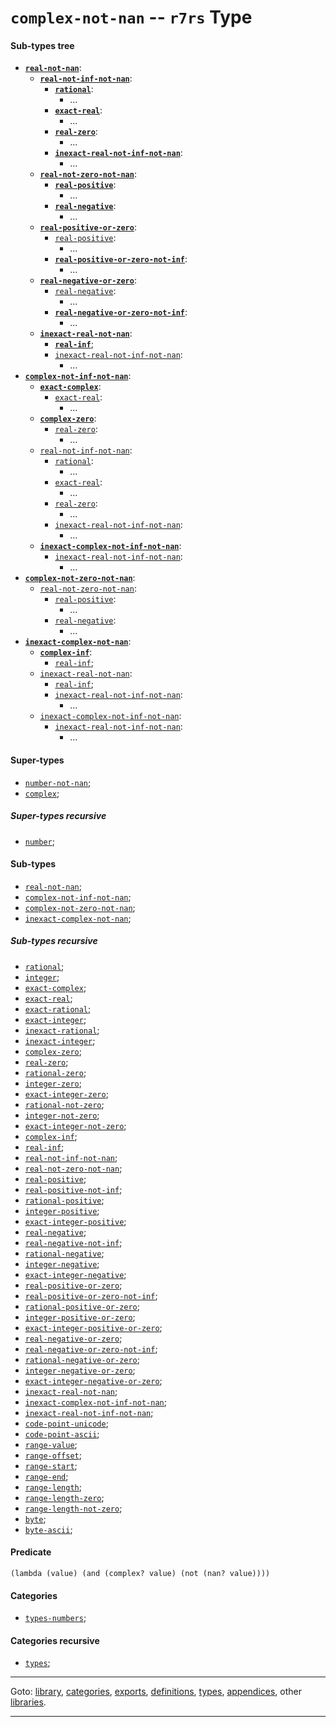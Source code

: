 

<a id='type__r7rs__complex-not-nan'></a>

# `complex-not-nan` -- `r7rs` Type


<a id='type__r7rs__complex-not-nan__sub-types-tree'></a>

#### Sub-types tree

* **[`real-not-nan`](../../r7rs/types/real-not-nan.md#type__r7rs__real-not-nan)**:
  * **[`real-not-inf-not-nan`](../../r7rs/types/real-not-inf-not-nan.md#type__r7rs__real-not-inf-not-nan)**:
    * **[`rational`](../../r7rs/types/rational.md#type__r7rs__rational)**:
      * ...
    * **[`exact-real`](../../r7rs/types/exact-real.md#type__r7rs__exact-real)**:
      * ...
    * **[`real-zero`](../../r7rs/types/real-zero.md#type__r7rs__real-zero)**:
      * ...
    * **[`inexact-real-not-inf-not-nan`](../../r7rs/types/inexact-real-not-inf-not-nan.md#type__r7rs__inexact-real-not-inf-not-nan)**:
      * ...
  * **[`real-not-zero-not-nan`](../../r7rs/types/real-not-zero-not-nan.md#type__r7rs__real-not-zero-not-nan)**:
    * **[`real-positive`](../../r7rs/types/real-positive.md#type__r7rs__real-positive)**:
      * ...
    * **[`real-negative`](../../r7rs/types/real-negative.md#type__r7rs__real-negative)**:
      * ...
  * **[`real-positive-or-zero`](../../r7rs/types/real-positive-or-zero.md#type__r7rs__real-positive-or-zero)**:
    * [`real-positive`](../../r7rs/types/real-positive.md#type__r7rs__real-positive):
      * ...
    * **[`real-positive-or-zero-not-inf`](../../r7rs/types/real-positive-or-zero-not-inf.md#type__r7rs__real-positive-or-zero-not-inf)**:
      * ...
  * **[`real-negative-or-zero`](../../r7rs/types/real-negative-or-zero.md#type__r7rs__real-negative-or-zero)**:
    * [`real-negative`](../../r7rs/types/real-negative.md#type__r7rs__real-negative):
      * ...
    * **[`real-negative-or-zero-not-inf`](../../r7rs/types/real-negative-or-zero-not-inf.md#type__r7rs__real-negative-or-zero-not-inf)**:
      * ...
  * **[`inexact-real-not-nan`](../../r7rs/types/inexact-real-not-nan.md#type__r7rs__inexact-real-not-nan)**:
    * **[`real-inf`](../../r7rs/types/real-inf.md#type__r7rs__real-inf)**;
    * [`inexact-real-not-inf-not-nan`](../../r7rs/types/inexact-real-not-inf-not-nan.md#type__r7rs__inexact-real-not-inf-not-nan):
      * ...
* **[`complex-not-inf-not-nan`](../../r7rs/types/complex-not-inf-not-nan.md#type__r7rs__complex-not-inf-not-nan)**:
  * **[`exact-complex`](../../r7rs/types/exact-complex.md#type__r7rs__exact-complex)**:
    * [`exact-real`](../../r7rs/types/exact-real.md#type__r7rs__exact-real):
      * ...
  * **[`complex-zero`](../../r7rs/types/complex-zero.md#type__r7rs__complex-zero)**:
    * [`real-zero`](../../r7rs/types/real-zero.md#type__r7rs__real-zero):
      * ...
  * [`real-not-inf-not-nan`](../../r7rs/types/real-not-inf-not-nan.md#type__r7rs__real-not-inf-not-nan):
    * [`rational`](../../r7rs/types/rational.md#type__r7rs__rational):
      * ...
    * [`exact-real`](../../r7rs/types/exact-real.md#type__r7rs__exact-real):
      * ...
    * [`real-zero`](../../r7rs/types/real-zero.md#type__r7rs__real-zero):
      * ...
    * [`inexact-real-not-inf-not-nan`](../../r7rs/types/inexact-real-not-inf-not-nan.md#type__r7rs__inexact-real-not-inf-not-nan):
      * ...
  * **[`inexact-complex-not-inf-not-nan`](../../r7rs/types/inexact-complex-not-inf-not-nan.md#type__r7rs__inexact-complex-not-inf-not-nan)**:
    * [`inexact-real-not-inf-not-nan`](../../r7rs/types/inexact-real-not-inf-not-nan.md#type__r7rs__inexact-real-not-inf-not-nan):
      * ...
* **[`complex-not-zero-not-nan`](../../r7rs/types/complex-not-zero-not-nan.md#type__r7rs__complex-not-zero-not-nan)**:
  * [`real-not-zero-not-nan`](../../r7rs/types/real-not-zero-not-nan.md#type__r7rs__real-not-zero-not-nan):
    * [`real-positive`](../../r7rs/types/real-positive.md#type__r7rs__real-positive):
      * ...
    * [`real-negative`](../../r7rs/types/real-negative.md#type__r7rs__real-negative):
      * ...
* **[`inexact-complex-not-nan`](../../r7rs/types/inexact-complex-not-nan.md#type__r7rs__inexact-complex-not-nan)**:
  * **[`complex-inf`](../../r7rs/types/complex-inf.md#type__r7rs__complex-inf)**:
    * [`real-inf`](../../r7rs/types/real-inf.md#type__r7rs__real-inf);
  * [`inexact-real-not-nan`](../../r7rs/types/inexact-real-not-nan.md#type__r7rs__inexact-real-not-nan):
    * [`real-inf`](../../r7rs/types/real-inf.md#type__r7rs__real-inf);
    * [`inexact-real-not-inf-not-nan`](../../r7rs/types/inexact-real-not-inf-not-nan.md#type__r7rs__inexact-real-not-inf-not-nan):
      * ...
  * [`inexact-complex-not-inf-not-nan`](../../r7rs/types/inexact-complex-not-inf-not-nan.md#type__r7rs__inexact-complex-not-inf-not-nan):
    * [`inexact-real-not-inf-not-nan`](../../r7rs/types/inexact-real-not-inf-not-nan.md#type__r7rs__inexact-real-not-inf-not-nan):
      * ...


<a id='type__r7rs__complex-not-nan__super-types'></a>

#### Super-types

 * [`number-not-nan`](../../r7rs/types/number-not-nan.md#type__r7rs__number-not-nan);
 * [`complex`](../../r7rs/types/complex.md#type__r7rs__complex);


<a id='type__r7rs__complex-not-nan__super-types-recursive'></a>

##### Super-types recursive

 * [`number`](../../r7rs/types/number.md#type__r7rs__number);


<a id='type__r7rs__complex-not-nan__sub-types'></a>

#### Sub-types

 * [`real-not-nan`](../../r7rs/types/real-not-nan.md#type__r7rs__real-not-nan);
 * [`complex-not-inf-not-nan`](../../r7rs/types/complex-not-inf-not-nan.md#type__r7rs__complex-not-inf-not-nan);
 * [`complex-not-zero-not-nan`](../../r7rs/types/complex-not-zero-not-nan.md#type__r7rs__complex-not-zero-not-nan);
 * [`inexact-complex-not-nan`](../../r7rs/types/inexact-complex-not-nan.md#type__r7rs__inexact-complex-not-nan);


<a id='type__r7rs__complex-not-nan__sub-types-recursive'></a>

##### Sub-types recursive

 * [`rational`](../../r7rs/types/rational.md#type__r7rs__rational);
 * [`integer`](../../r7rs/types/integer.md#type__r7rs__integer);
 * [`exact-complex`](../../r7rs/types/exact-complex.md#type__r7rs__exact-complex);
 * [`exact-real`](../../r7rs/types/exact-real.md#type__r7rs__exact-real);
 * [`exact-rational`](../../r7rs/types/exact-rational.md#type__r7rs__exact-rational);
 * [`exact-integer`](../../r7rs/types/exact-integer.md#type__r7rs__exact-integer);
 * [`inexact-rational`](../../r7rs/types/inexact-rational.md#type__r7rs__inexact-rational);
 * [`inexact-integer`](../../r7rs/types/inexact-integer.md#type__r7rs__inexact-integer);
 * [`complex-zero`](../../r7rs/types/complex-zero.md#type__r7rs__complex-zero);
 * [`real-zero`](../../r7rs/types/real-zero.md#type__r7rs__real-zero);
 * [`rational-zero`](../../r7rs/types/rational-zero.md#type__r7rs__rational-zero);
 * [`integer-zero`](../../r7rs/types/integer-zero.md#type__r7rs__integer-zero);
 * [`exact-integer-zero`](../../r7rs/types/exact-integer-zero.md#type__r7rs__exact-integer-zero);
 * [`rational-not-zero`](../../r7rs/types/rational-not-zero.md#type__r7rs__rational-not-zero);
 * [`integer-not-zero`](../../r7rs/types/integer-not-zero.md#type__r7rs__integer-not-zero);
 * [`exact-integer-not-zero`](../../r7rs/types/exact-integer-not-zero.md#type__r7rs__exact-integer-not-zero);
 * [`complex-inf`](../../r7rs/types/complex-inf.md#type__r7rs__complex-inf);
 * [`real-inf`](../../r7rs/types/real-inf.md#type__r7rs__real-inf);
 * [`real-not-inf-not-nan`](../../r7rs/types/real-not-inf-not-nan.md#type__r7rs__real-not-inf-not-nan);
 * [`real-not-zero-not-nan`](../../r7rs/types/real-not-zero-not-nan.md#type__r7rs__real-not-zero-not-nan);
 * [`real-positive`](../../r7rs/types/real-positive.md#type__r7rs__real-positive);
 * [`real-positive-not-inf`](../../r7rs/types/real-positive-not-inf.md#type__r7rs__real-positive-not-inf);
 * [`rational-positive`](../../r7rs/types/rational-positive.md#type__r7rs__rational-positive);
 * [`integer-positive`](../../r7rs/types/integer-positive.md#type__r7rs__integer-positive);
 * [`exact-integer-positive`](../../r7rs/types/exact-integer-positive.md#type__r7rs__exact-integer-positive);
 * [`real-negative`](../../r7rs/types/real-negative.md#type__r7rs__real-negative);
 * [`real-negative-not-inf`](../../r7rs/types/real-negative-not-inf.md#type__r7rs__real-negative-not-inf);
 * [`rational-negative`](../../r7rs/types/rational-negative.md#type__r7rs__rational-negative);
 * [`integer-negative`](../../r7rs/types/integer-negative.md#type__r7rs__integer-negative);
 * [`exact-integer-negative`](../../r7rs/types/exact-integer-negative.md#type__r7rs__exact-integer-negative);
 * [`real-positive-or-zero`](../../r7rs/types/real-positive-or-zero.md#type__r7rs__real-positive-or-zero);
 * [`real-positive-or-zero-not-inf`](../../r7rs/types/real-positive-or-zero-not-inf.md#type__r7rs__real-positive-or-zero-not-inf);
 * [`rational-positive-or-zero`](../../r7rs/types/rational-positive-or-zero.md#type__r7rs__rational-positive-or-zero);
 * [`integer-positive-or-zero`](../../r7rs/types/integer-positive-or-zero.md#type__r7rs__integer-positive-or-zero);
 * [`exact-integer-positive-or-zero`](../../r7rs/types/exact-integer-positive-or-zero.md#type__r7rs__exact-integer-positive-or-zero);
 * [`real-negative-or-zero`](../../r7rs/types/real-negative-or-zero.md#type__r7rs__real-negative-or-zero);
 * [`real-negative-or-zero-not-inf`](../../r7rs/types/real-negative-or-zero-not-inf.md#type__r7rs__real-negative-or-zero-not-inf);
 * [`rational-negative-or-zero`](../../r7rs/types/rational-negative-or-zero.md#type__r7rs__rational-negative-or-zero);
 * [`integer-negative-or-zero`](../../r7rs/types/integer-negative-or-zero.md#type__r7rs__integer-negative-or-zero);
 * [`exact-integer-negative-or-zero`](../../r7rs/types/exact-integer-negative-or-zero.md#type__r7rs__exact-integer-negative-or-zero);
 * [`inexact-real-not-nan`](../../r7rs/types/inexact-real-not-nan.md#type__r7rs__inexact-real-not-nan);
 * [`inexact-complex-not-inf-not-nan`](../../r7rs/types/inexact-complex-not-inf-not-nan.md#type__r7rs__inexact-complex-not-inf-not-nan);
 * [`inexact-real-not-inf-not-nan`](../../r7rs/types/inexact-real-not-inf-not-nan.md#type__r7rs__inexact-real-not-inf-not-nan);
 * [`code-point-unicode`](../../r7rs/types/code-point-unicode.md#type__r7rs__code-point-unicode);
 * [`code-point-ascii`](../../r7rs/types/code-point-ascii.md#type__r7rs__code-point-ascii);
 * [`range-value`](../../r7rs/types/range-value.md#type__r7rs__range-value);
 * [`range-offset`](../../r7rs/types/range-offset.md#type__r7rs__range-offset);
 * [`range-start`](../../r7rs/types/range-start.md#type__r7rs__range-start);
 * [`range-end`](../../r7rs/types/range-end.md#type__r7rs__range-end);
 * [`range-length`](../../r7rs/types/range-length.md#type__r7rs__range-length);
 * [`range-length-zero`](../../r7rs/types/range-length-zero.md#type__r7rs__range-length-zero);
 * [`range-length-not-zero`](../../r7rs/types/range-length-not-zero.md#type__r7rs__range-length-not-zero);
 * [`byte`](../../r7rs/types/byte.md#type__r7rs__byte);
 * [`byte-ascii`](../../r7rs/types/byte-ascii.md#type__r7rs__byte-ascii);


<a id='type__r7rs__complex-not-nan__predicate'></a>

#### Predicate

````
(lambda (value) (and (complex? value) (not (nan? value))))
````


<a id='type__r7rs__complex-not-nan__categories'></a>

#### Categories

 * [`types-numbers`](../../r7rs/categories/types-numbers.md#category__r7rs__types-numbers);


<a id='type__r7rs__complex-not-nan__categories-recursive'></a>

#### Categories recursive

 * [`types`](../../r7rs/categories/types.md#category__r7rs__types);

----

Goto: [library](../../r7rs/_index.md#library__r7rs), [categories](../../r7rs/categories/_index.md#toc__r7rs__categories), [exports](../../r7rs/exports/_index.md#toc__r7rs__exports), [definitions](../../r7rs/definitions/_index.md#toc__r7rs__definitions), [types](../../r7rs/types/_index.md#toc__r7rs__types), [appendices](../../r7rs/appendices/_index.md#toc__r7rs__appendices), other [libraries](../../_libraries.md#toc__libraries).

----

